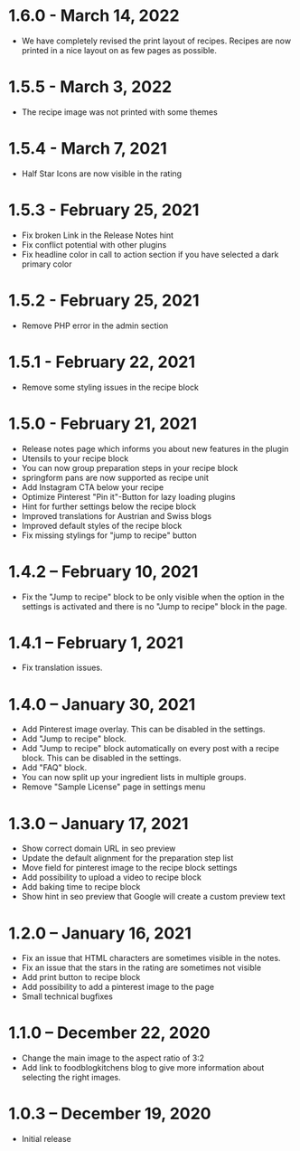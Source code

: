 # 1.6.0 - March 14, 2022
- We have completely revised the print layout of recipes. Recipes are now printed in a nice layout on as few pages as possible.

# 1.5.5 - March 3, 2022
- The recipe image was not printed with some themes

# 1.5.4 - March 7, 2021
- Half Star Icons are now visible in the rating

# 1.5.3 - February 25, 2021
- Fix broken Link in the Release Notes hint
- Fix conflict potential with other plugins
- Fix headline color in call to action section if you have selected a dark primary color

# 1.5.2 - February 25, 2021
- Remove PHP error in the admin section

# 1.5.1 - February 22, 2021
- Remove some styling issues in the recipe block

# 1.5.0 - February 21, 2021
- Release notes page which informs you about new features in the plugin
- Utensils to your recipe block
- You can now group preparation steps in your recipe block
- springform pans are now supported as recipe unit
- Add Instagram CTA below your recipe
- Optimize Pinterest "Pin it"-Button for lazy loading plugins 
- Hint for further settings below the recipe block
- Improved translations for Austrian and Swiss blogs
- Improved default styles of the recipe block
- Fix missing stylings for "jump to recipe" button

# 1.4.2 – February 10, 2021
- Fix the "Jump to recipe" block to be only visible when the option in the settings is activated and there is no "Jump to recipe" block in the page.

# 1.4.1 – February 1, 2021
- Fix translation issues.

# 1.4.0 – January 30, 2021
- Add Pinterest image overlay. This can be disabled in the settings.
- Add "Jump to recipe" block.
- Add "Jump to recipe" block automatically on every post with a recipe block. This can be disabled in the settings.
- Add "FAQ" block.
- You can now split up your ingredient lists in multiple groups.
- Remove "Sample License" page in settings menu

# 1.3.0 – January 17, 2021
- Show correct domain URL in seo preview
- Update the default alignment for the preparation step list
- Move field for pinterest image to the recipe block settings
- Add possibility to upload a video to recipe block
- Add baking time to recipe block
- Show hint in seo preview that Google will create a custom preview text

# 1.2.0 – January 16, 2021
- Fix an issue that HTML characters are sometimes visible in the notes.
- Fix an issue that the stars in the rating are sometimes not visible
- Add print button to recipe block
- Add possibility to add a pinterest image to the page
- Small technical bugfixes

# 1.1.0 – December 22, 2020
- Change the main image to the aspect ratio of 3:2
- Add link to foodblogkitchens blog to give more information about selecting the right images.

# 1.0.3 – December 19, 2020
- Initial release